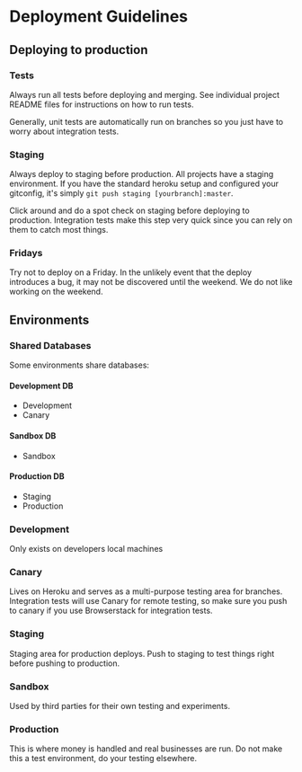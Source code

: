 # Deployment Guidelines

## Deploying to production

### Tests

Always run all tests before deploying and merging. See individual project README files for instructions on how to run tests.

Generally, unit tests are automatically run on branches so you just have to worry about integration tests.

### Staging

Always deploy to staging before production. All projects have a staging environment. If you have the standard heroku setup and configured your gitconfig, it's simply `git push staging [yourbranch]:master`.

Click around and do a spot check on staging before deploying to production. Integration tests make this step very quick since you can rely on them to catch most things.

### Fridays

Try not to deploy on a Friday. In the unlikely event that the deploy introduces a bug, it may not be discovered until the weekend. We do not like working on the weekend.

## Environments

### Shared Databases

Some environments share databases:

#### Development DB

* Development
* Canary

#### Sandbox DB

* Sandbox

#### Production DB

* Staging
* Production

### Development

Only exists on developers local machines

### Canary

Lives on Heroku and serves as a multi-purpose testing area for branches. Integration tests will use Canary for remote testing, so make sure you push to canary if you use Browserstack for integration tests.

### Staging

Staging area for production deploys. Push to staging to test things right before pushing to production.

### Sandbox

Used by third parties for their own testing and experiments.

### Production

This is where money is handled and real businesses are run. Do not make this a test environment, do your testing elsewhere.
